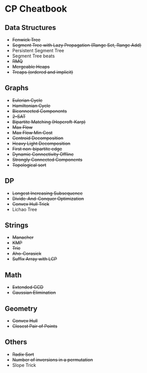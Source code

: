 # CP Cheatbook

## Data Structures

- ~~Fenwick Tree~~
- ~~Segment Tree with Lazy Propagation (Range Set, Range Add)~~
- Persistent Segment Tree
- Segment Tree beats
- ~~RMQ~~
- ~~Mergeable Heaps~~
- ~~Treaps (ordered and implicit)~~

## Graphs

- ~~Eulerian Cycle~~
- ~~Hamiltonian Cycle~~
- ~~Biconnected Components~~
- ~~2-SAT~~
- ~~Bipartite Matching (Hopcroft-Karp)~~
- ~~Max Flow~~
- ~~Max Flow Min Cost~~
- ~~Centroid Decomposition~~
- ~~Heavy Light Decomposition~~
- ~~First non-bipartite edge~~
- ~~Dynamic Connectivity Offline~~
- ~~Strongly Connected Components~~
- ~~Topological sort~~

## DP

- ~~Longest Increasing Subsequence~~
- ~~Divide-And-Conquer Optimization~~
- ~~Convex Hull Trick~~
- Lichao Tree

## Strings

- ~~Manacher~~
- ~~KMP~~
- ~~Trie~~
- ~~Aho-Corasick~~
- ~~Suffix Array with LCP~~

## Math

- ~~Extended GCD~~
- ~~Gaussian Elimination~~

## Geometry

- ~~Convex Hull~~
- ~~Closest Pair of Points~~

## Others

- ~~Radix Sort~~
- ~~Number of inversions in a permutation~~
- Slope Trick
